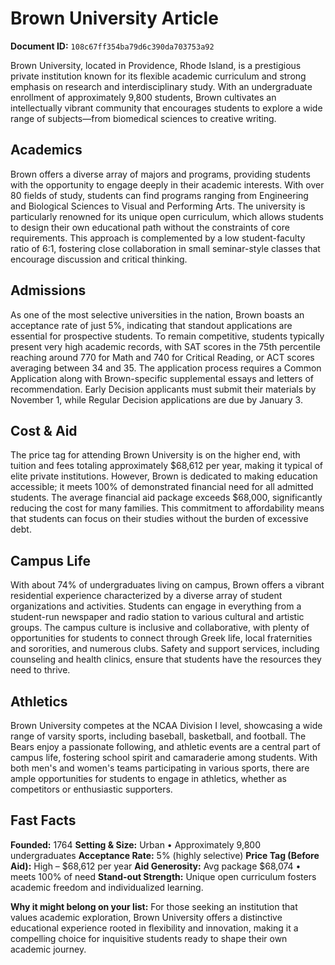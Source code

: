 # Brown University Article

**Document ID:** `108c67ff354ba79d6c390da703753a92`

Brown University, located in Providence, Rhode Island, is a prestigious private institution known for its flexible academic curriculum and strong emphasis on research and interdisciplinary study. With an undergraduate enrollment of approximately 9,800 students, Brown cultivates an intellectually vibrant community that encourages students to explore a wide range of subjects—from biomedical sciences to creative writing.

## Academics
Brown offers a diverse array of majors and programs, providing students with the opportunity to engage deeply in their academic interests. With over 80 fields of study, students can find programs ranging from Engineering and Biological Sciences to Visual and Performing Arts. The university is particularly renowned for its unique open curriculum, which allows students to design their own educational path without the constraints of core requirements. This approach is complemented by a low student-faculty ratio of 6:1, fostering close collaboration in small seminar-style classes that encourage discussion and critical thinking.

## Admissions
As one of the most selective universities in the nation, Brown boasts an acceptance rate of just 5%, indicating that standout applications are essential for prospective students. To remain competitive, students typically present very high academic records, with SAT scores in the 75th percentile reaching around 770 for Math and 740 for Critical Reading, or ACT scores averaging between 34 and 35. The application process requires a Common Application along with Brown-specific supplemental essays and letters of recommendation. Early Decision applicants must submit their materials by November 1, while Regular Decision applications are due by January 3.

## Cost & Aid
The price tag for attending Brown University is on the higher end, with tuition and fees totaling approximately $68,612 per year, making it typical of elite private institutions. However, Brown is dedicated to making education accessible; it meets 100% of demonstrated financial need for all admitted students. The average financial aid package exceeds $68,000, significantly reducing the cost for many families. This commitment to affordability means that students can focus on their studies without the burden of excessive debt.

## Campus Life
With about 74% of undergraduates living on campus, Brown offers a vibrant residential experience characterized by a diverse array of student organizations and activities. Students can engage in everything from a student-run newspaper and radio station to various cultural and artistic groups. The campus culture is inclusive and collaborative, with plenty of opportunities for students to connect through Greek life, local fraternities and sororities, and numerous clubs. Safety and support services, including counseling and health clinics, ensure that students have the resources they need to thrive.

## Athletics
Brown University competes at the NCAA Division I level, showcasing a wide range of varsity sports, including baseball, basketball, and football. The Bears enjoy a passionate following, and athletic events are a central part of campus life, fostering school spirit and camaraderie among students. With both men's and women's teams participating in various sports, there are ample opportunities for students to engage in athletics, whether as competitors or enthusiastic supporters.

## Fast Facts
**Founded:** 1764
**Setting & Size:** Urban • Approximately 9,800 undergraduates
**Acceptance Rate:** 5% (highly selective)
**Price Tag (Before Aid):** High – $68,612 per year
**Aid Generosity:** Avg package $68,074 • meets 100% of need
**Stand-out Strength:** Unique open curriculum fosters academic freedom and individualized learning.

**Why it might belong on your list:** For those seeking an institution that values academic exploration, Brown University offers a distinctive educational experience rooted in flexibility and innovation, making it a compelling choice for inquisitive students ready to shape their own academic journey.
